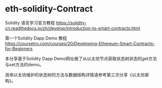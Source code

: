 # eth-solidity-Contract

Solidity 语言学习官方教程
https://solidity-cn.readthedocs.io/zh/develop/introduction-to-smart-contracts.html 

第一个Solidity Dapp Demo 教程
https://coursetro.com/courses/20/Developing-Ethereum-Smart-Contracts-for-Beginners 

本分享基于Solidity Dapp Demo网址做了从以太坊节点获取状态树状态的get方法与set方法的demo。

具体以太坊维护的状态树的方法与数据结构详情请参考第三次分享《以太坊架构》。




